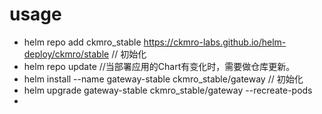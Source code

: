 
# usage

* helm repo add ckmro_stable https://ckmro-labs.github.io/helm-deploy/ckmro/stable  // 初始化
* helm repo update  //当部署应用的Chart有变化时，需要做仓库更新。
* helm install --name gateway-stable ckmro_stable/gateway       // 初始化
* helm upgrade gateway-stable ckmro_stable/gateway --recreate-pods
*
